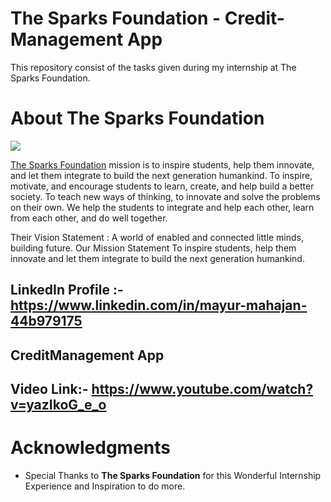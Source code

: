# The Sparks Foundation - Credit-Management App

This repository consist of the tasks given during my internship at The Sparks Foundation.

# About The Sparks Foundation

<img src="https://github.com/m0-k1/TSF--Data-Science-Tasks/blob/master/tsf.png">

[The Sparks Foundation](https://thesparksfoundationsingapore.org/) mission is to inspire students, help them innovate, and let them integrate to build the next generation humankind. To inspire, motivate, and encourage students to learn, create, and help build a better society. To teach new ways of thinking, to innovate and solve the problems on their own. We help the students to integrate and help each other, learn from each other, and do well together.

Their Vision Statement : A world of enabled and connected little minds, building future. Our Mission Statement To inspire students, help them innovate and let them integrate to build the next generation humankind.


## LinkedIn Profile :- https://www.linkedin.com/in/mayur-mahajan-44b979175

## CreditManagement App

## Video Link:- https://www.youtube.com/watch?v=yazIkoG_e_o






# Acknowledgments
* Special Thanks to **The Sparks Foundation** for this Wonderful Internship Experience and Inspiration to do more.
